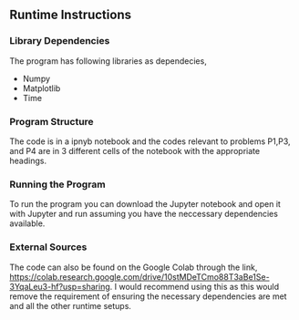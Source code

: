 ## Runtime Instructions 

### Library Dependencies

The program has following libraries as dependecies,
<ul>
  <li>Numpy</li>
  <li>Matplotlib</li>
  <li>Time</li>
</ul>

### Program Structure

The code is in a ipnyb notebook and the codes relevant to problems P1,P3, and P4 are in 3 different cells of the notebook with the appropriate headings. 

### Running the Program

To run the program you can download the Jupyter notebook and open it with Jupyter and run assuming you have the neccessary dependencies available. 

### External Sources

The code can also be found on the Google Colab through the link, <a href="https://colab.research.google.com/drive/10stMDeTCmo88T3aBe1Se-3YqaLeu3-hf?usp=sharing">https://colab.research.google.com/drive/10stMDeTCmo88T3aBe1Se-3YqaLeu3-hf?usp=sharing</a>. I would recommend using this as this would remove the requirement of ensuring the necessary dependencies are met and all the other runtime setups.
